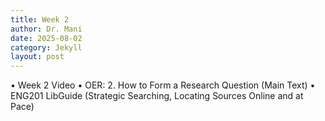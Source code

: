 ```yaml
---
title: Week 2
author: Dr. Mani
date: 2025-08-02
category: Jekyll
layout: post
---
```


•	Week 2 Video
•	OER: 2. How to Form a Research Question (Main Text)
•	ENG201 LibGuide (Strategic Searching, Locating Sources Online and at Pace)

